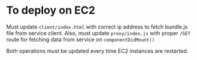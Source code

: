 # To deploy on EC2

Must update ```client/index.html``` with correct ip address to fetch bundle.js file from service client.
Also, must update ```proxy/index.js``` with proper ```/GET``` route for fetching data from service on ```componentDidMount()```

Both operations must be updated every time EC2 instances are restarted.
